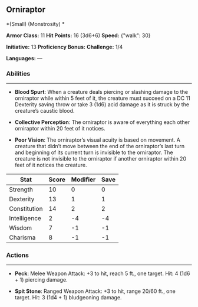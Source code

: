 ## Orniraptor
*(Small) (Monstrosity) *

**Armor Class:** 11
**Hit Points:** 16 (3d6+6)
**Speed:** {"walk": 30}

**Initiative:** 13
**Proficiency Bonus:**
**Challenge:** 1/4

**Languages:** —

### Abilities
 --- 
- **Blood Spurt**: When a creature deals piercing or slashing damage to the orniraptor while within 5 feet of it, the creature must succeed on a DC 11 Dexterity saving throw or take 3 (1d6) acid damage as it is struck by the creature’s caustic blood.

- **Collective Perception**: The orniraptor is aware of everything each other orniraptor within 20 feet of it notices.

- **Poor Vision**: The orniraptor’s visual acuity is based on movement. A creature that didn’t move between the end of the orniraptor’s last turn and beginning of its current turn is invisible to the orniraptor. The creature is not invisible to the orniraptor if another orniraptor within 20 feet of it notices the creature.



| Stat | Score | Modifier | Save |
| ---- | ---- | ---- | ---- |
| Strength | 10 | 0 | 0 |
| Dexterity | 13 | 1 | 1 |
| Constitution | 14 | 2 | 2 |
| Intelligence | 2 | -4 | -4 |
| Wisdom | 7 | -1 | -1 |
| Charisma | 8 | -1 | -1 |

### Actions
 --- 
- **Peck**: Melee Weapon Attack: +3 to hit, reach 5 ft., one target. Hit: 4 (1d6 + 1) piercing damage.

- **Spit Stone**: Ranged Weapon Attack: +3 to hit, range 20/60 ft., one target. Hit: 3 (1d4 + 1) bludgeoning damage.

